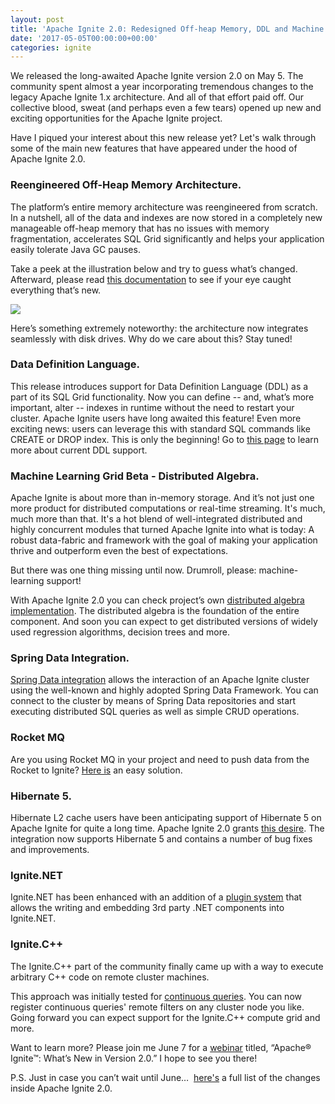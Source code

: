 ```yaml
---
layout: post
title: 'Apache Ignite 2.0: Redesigned Off-heap Memory, DDL and Machine Learning'
date: '2017-05-05T00:00:00+00:00'
categories: ignite
---
```

We released the long-awaited Apache Ignite version 2.0 on May 5. The community spent almost a year incorporating tremendous changes to the legacy Apache Ignite 1.x architecture. And all of that effort paid off. Our collective blood, sweat (and perhaps even a few tears) opened up new and exciting opportunities for the Apache Ignite project.

Have I piqued your interest about this new release yet? Let's walk through some of the main new features that have appeared under the hood of Apache Ignite 2.0.


<h3>Reengineered Off-Heap Memory Architecture.</h3>

The platform’s entire memory architecture was reengineered from scratch. In a nutshell, all of the data and indexes are now stored in a completely new manageable off-heap memory that has no issues with memory fragmentation, accelerates SQL Grid significantly and helps your application easily tolerate Java GC pauses.

Take a peek at the illustration below and try to guess what’s changed. Afterward, please read <a href="https://apacheignite.readme.io/docs/page-memory" target="_blank">this documentation</a> to see if your eye caught everything that’s new.

<img src="https://files.readme.io/0bf1bbf-Page-Memory-Diagram-v3.png"> 

Here’s something extremely noteworthy: the architecture now integrates seamlessly with disk drives. Why do we care about this? Stay tuned!

<h3>Data Definition Language.</h3>

This release introduces support for Data Definition Language (DDL) as a part of its SQL Grid functionality. Now you can define -- and, what’s more important, alter -- indexes in runtime without the need to restart your cluster. Apache Ignite users have long awaited this feature! Even more exciting news: users can leverage this with standard SQL commands like CREATE or DROP index. This is only the beginning! Go to <a href="https://apacheignite.readme.io/docs/distributed-ddl" target="_blank">this page</a> to learn more about current DDL support.

<h3>Machine Learning Grid Beta - Distributed Algebra.</h3>

Apache Ignite is about more than in-memory storage. And it’s not just one more product for distributed computations or real-time streaming. It's much, much more than that. It's a hot blend of well-integrated distributed and highly concurrent modules that turned Apache Ignite into what is today: A robust data-fabric and framework with the goal of making your application thrive and outperform even the best of expectations.

But there was one thing missing until now. Drumroll, please: machine-learning support!

With Apache Ignite 2.0 you can check project’s own <a href="https://apacheignite.readme.io/docs/machine-learning" target="_blank">distributed algebra implementation</a>. The distributed algebra is the foundation of the entire component. And soon you can expect to get distributed versions of widely used regression algorithms, decision trees and more.

<h3>Spring Data Integration.</h3>

<a href="https://apacheignite-mix.readme.io/docs/spring-data" target="_blank">Spring Data integration</a> allows the interaction of an Apache Ignite cluster using the well-known and highly adopted Spring Data Framework. You can connect to the cluster by means of Spring Data repositories and start executing distributed SQL queries as well as simple CRUD operations.

<h3>Rocket MQ </h3> 

Are you using Rocket MQ in your project and need to push data from the Rocket to Ignite? <a href="https://apacheignite-mix.readme.io/docs/rocketmq-streamer" target="_blank">Here is</a> an easy solution.

<h3>Hibernate 5.</h3>  

Hibernate L2 cache users have been anticipating support of Hibernate 5 on Apache Ignite for quite a long time. Apache Ignite 2.0 grants <a href="https://apacheignite-mix.readme.io/docs/hibernate-l2-cache" target="_blank">this desire</a>. The integration now supports Hibernate 5 and contains a number of bug fixes and improvements.

<h3>Ignite.NET</h3>

Ignite.NET has been enhanced with an addition of a <a href="https://apacheignite-net.readme.io/docs/plugins" target="_blank">plugin system</a> that allows the writing and embedding 3rd party .NET components into Ignite.NET.


<h3>Ignite.C++</h3>

The Ignite.C++ part of the community finally came up with a way to execute arbitrary C++ code on remote cluster machines.

This approach was initially tested for <a href="https://apacheignite-cpp.readme.io/docs/continuous-queries" target="_blank">continuous queries</a>. You can now register continuous queries' remote filters on any cluster node you like. Going forward you can expect support for the Ignite.C++ compute grid and more.


Want to learn more? Please join me June 7 for a <a href="https://www.gridgain.com/resources/webinars/apacher-ignitetm-whats-new-version-20" target="_blank">webinar</a> titled, “Apache® Ignite™: What’s New in Version 2.0.” I hope to see you there!

P.S. Just in case you can’t wait until June…  <a href="https://ignite.apache.org/releases/2.0.0/release_notes.html" target="_blank">here's</a> a full list of the changes inside Apache Ignite 2.0.
